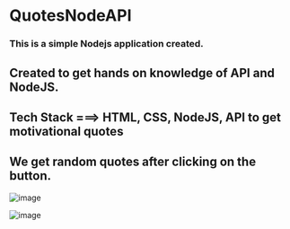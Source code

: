 # QuotesNodeAPI


### This is a simple Nodejs application created.
## Created to get hands on knowledge of API and NodeJS.

## Tech Stack ===> HTML, CSS, NodeJS, API to get motivational quotes

## We get random quotes after clicking on the button.


![image](https://user-images.githubusercontent.com/82174253/187084695-a5616715-8784-4faa-94c0-67c8560dad46.png)


![image](https://user-images.githubusercontent.com/82174253/187084751-1a806ec3-53bc-42cc-a329-d39c593e9746.png)

